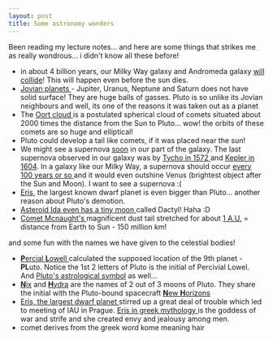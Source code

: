 ```yaml
---
layout: post
title: Some astronomy wonders
---
```


Been reading my lecture notes... and here are some things that strikes me as really wondrous... i didn't know all these before!

- in about 4 billion years, our Milky Way galaxy and Andromeda galaxy [will collide](http://www.nasa.gov/audience/forstudents/5-8/features/F_When_Gallaxies_Collide.html)! This will happen even before the sun dies.
- [Jovian planets ](http://wind.caspercollege.edu/~marquard/astronomy/jovian.htm)- Jupiter, Uranus, Neptune and Saturn does not have solid surface! They are huge balls of gasses. Pluto is so unlike its Jovian neighbours and well, its one of the reasons it was taken out as a planet
- The [Oort cloud ](http://en.wikipedia.org/wiki/Oort_cloud)is a postulated spherical cloud of comets situated about 2000 times the distance from the Sun to Pluto... wow! the orbits of these comets are so huge and elliptical!
- Pluto could develop a tail like comets, if it was placed near the sun!
- We might see a supernova [soon](http://news.bbc.co.uk/2/hi/science/nature/5204676.stm) in our part of the galaxy. The last supernova observed in our galaxy was by [Tycho in 1572 ](http://antwrp.gsfc.nasa.gov/apod/ap960623.html)and [Kepler in 1604](http://www.seds.org/~spider/Spider/Vars/sn1604.html://). In a galaxy like our Milky Way, a supernova should occur [every 100 years or so ](http://hubblesite.org/newscenter/archive/releases/2001/09)and it would even outshine Venus (brightest object after the Sun and Moon). I want to see a supernova :(
- [Eris](http://en.wikipedia.org/wiki/Eris_(dwarf_planet)), the largest known dwarf planet is even bigger than Pluto... another reason about Pluto's demotion.
- [Asteroid Ida even has a tiny moon ](http://antwrp.gsfc.nasa.gov/apod/ap990807.html)called Dactyl! Haha :D
- [Comet Mcnaught's ](http://en.wikipedia.org/wiki/Comet_McNaught)magnificent dust tail stretched for about [1 A.U.](http://en.wikipedia.org/wiki/Astronomical_unit) = distance from Earth to Sun - 150 million km!

and some fun with the names we have given to the celestial bodies!

- [**P**ercial **L**owell ](http://en.wikipedia.org/wiki/Percival_Lowell)calculated the supposed location of the 9th planet - **PL**uto. Notice the 1st 2 letters of Pluto is the initial of Percivial Lowel. And [Pluto's astrological symbol](http://sse.jpl.nasa.gov/multimedia/gallery/Pluto_Sym-browse.jpg) as well...
- [**N**ix](http://en.wikipedia.org/wiki/Nix_(moon)) and [**H**ydra](http://en.wikipedia.org/wiki/Hydra_(moon)) are the names of 2 out of 3 moons of Pluto. They share the initial with the Pluto-bound spacecraft [**N**ew **H**orizons](http://www.nasa.gov/mission_pages/newhorizons/main/index.html)
- [Eris, the largest dwarf planet ](http://www.gps.caltech.edu/~mbrown/planetlila/)stirred up a great deal of trouble which led to meeting of IAU in Prague. [Eris in greek mythology ](http://www.theoi.com/Daimon/Eris.html)is the goddess of war and strife and she created envy and jealousy among men.
- comet derives from the greek word kome meaning hair
